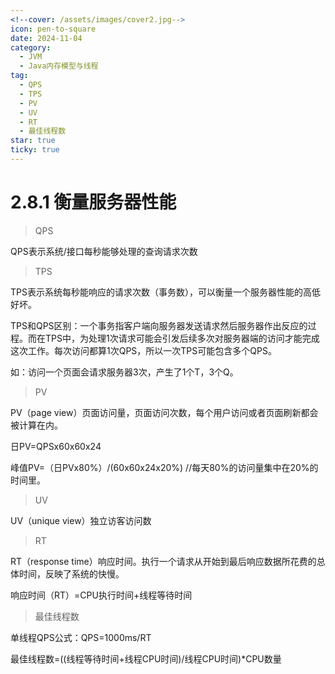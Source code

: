 ```yaml
---
<!--cover: /assets/images/cover2.jpg-->
icon: pen-to-square
date: 2024-11-04
category:
  - JVM
  - Java内存模型与线程
tag:
  - QPS
  - TPS
  - PV
  - UV
  - RT
  - 最佳线程数
star: true
ticky: true
---
```

# 2.8.1 衡量服务器性能

> QPS

QPS表示系统/接口每秒能够处理的查询请求次数

> TPS

TPS表示系统每秒能响应的请求次数（事务数），可以衡量一个服务器性能的高低好坏。

TPS和QPS区别：一个事务指客户端向服务器发送请求然后服务器作出反应的过程。而在TPS中，为处理1次请求可能会引发后续多次对服务器端的访问才能完成这次工作。每次访问都算1次QPS，所以一次TPS可能包含多个QPS。

如：访问一个页面会请求服务器3次，产生了1个T，3个Q。

> PV

PV（page view）页面访问量，页面访问次数，每个用户访问或者页面刷新都会被计算在内。

日PV=QPSx60x60x24

峰值PV=（日PVx80%）/(60x60x24x20%) //每天80%的访问量集中在20%的时间里。

> UV

UV（unique view）独立访客访问数

> RT

RT（response time）响应时间。执行一个请求从开始到最后响应数据所花费的总体时间，反映了系统的快慢。

响应时间（RT）=CPU执行时间+线程等待时间

> 最佳线程数

单线程QPS公式：QPS=1000ms/RT

最佳线程数=((线程等待时间+线程CPU时间)/线程CPU时间)*CPU数量
